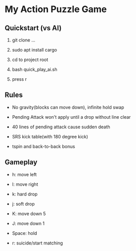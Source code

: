 # My Action Puzzle Game

## Quickstart (vs AI)

1. git clone ...

2. sudo apt install cargo

3. cd to project root

4. bash quick\_play\_ai.sh

5. press r

## Rules

* No gravity(blocks can move down), infinite hold swap

* Pending Attack won't apply until a drop without line clear

* 40 lines of pending attack cause sudden death

* SRS kick table(with 180 degree kick)

* tspin and back-to-back bonus

## Gameplay

* h: move left

* l: move right

* k: hard drop

* j: soft drop

* K: move down 5

* J: move down 1

* Space: hold

* r: suicide/start matching
